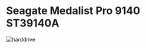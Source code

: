 # Seagate Medalist Pro 9140 ST39140A

<img class="zoom-custom-imgs" :src="('/img/win98/harddrive.jpg')" alt="harddrive">